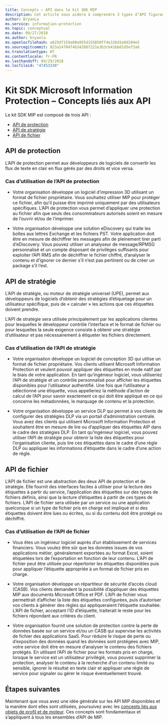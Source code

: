 ```yaml
---
title: Concepts – API dans le kit SDK MIP
description: Cet article vous aidera à comprendre 3 types d’API figurant dans le kit SDK MIP et les liens qu’ils partagent, et il présente des cas d’utilisation pour chacun d’eux.
author: BryanLa
ms.service: information-protection
ms.topic: conceptual
ms.date: 09/27/2018
ms.author: bryanla
ms.openlocfilehash: a625df159a00a955d155850ff4e326d1e0d204e5
ms.sourcegitcommit: 823a14784f4b34288f221e3b3cb41bbd1d5ef3a6
ms.translationtype: HT
ms.contentlocale: fr-FR
ms.lasthandoff: 09/29/2018
ms.locfileid: "47453330"
---
```

# <a name="microsoft-information-protection-sdk---api-concepts"></a>Kit SDK Microsoft Information Protection – Concepts liés aux API

Le kit SDK MIP est composé de trois API :

- [API de protection](#protection-api)
- [API de stratégie](#policy-api)
- [API de fichier](#file-api)

## <a name="protection-api"></a>API de protection

L’API de protection permet aux développeurs de logiciels de convertir les flux de texte en clair en flux gérés par des droits et vice versa.

### <a name="protection-api-use-cases"></a>Cas d’utilisation de l’API de protection

- Votre organisation développe un logiciel d’impression 3D utilisant un format de fichier propriétaire. Vous souhaitez utiliser MIP pour protéger ce fichier, afin qu’il puisse être imprimé uniquement par des utilisateurs spécifiques. L’API de protection vous permet d’appliquer une protection au fichier afin que seuls des consommateurs autorisés soient en mesure de l’ouvrir et/ou de l’imprimer. 

- Votre organisation développe une solution eDiscovery qui traite les boîtes aux lettres Exchange et les fichiers PST. Votre application doit être en mesure de déchiffrer les messages afin de pleinement tirer parti d’eDiscovery. Vous pouvez utiliser un analyseur de message/RPMSG personnalisé et un compte disposant de privilèges suffisants pour exploiter l’API RMS afin de déchiffrer le fichier chiffré, d’analyser le contenu et d’ignorer ce dernier s’il n’est pas pertinent ou de créer un package s’il l’est.

## <a name="policy-api"></a>API de stratégie

L’API de stratégie, ou moteur de stratégie universel (UPE), permet aux développeurs de logiciels d’obtenir des stratégies d’étiquetage pour un utilisateur spécifique, puis de « calculer » les actions que ces étiquettes doivent prendre.

L’API de stratégie sera utilisée principalement par les applications clientes pour lesquelles le développeur contrôle l’interface et le format de fichier ou pour lesquelles la seule exigence consiste à obtenir une stratégie d’utilisateur et pas nécessairement à étiqueter les fichiers directement. 

### <a name="policy-api-use-cases"></a>Cas d’utilisation de l’API de stratégie

- Votre organisation développe un logiciel de conception 3D qui utilise un format de fichier propriétaire. Vos clients utilisent Microsoft Information Protection et veulent pouvoir appliquer des étiquettes en mode natif par le biais de votre application. En tant qu’ingénieur logiciel, vous utiliseriez l’API de stratégie et un contrôle personnalisé pour afficher les étiquettes disponibles pour l’utilisateur authentifié. Une fois que l’utilisateur a sélectionné une étiquette, vous appelleriez la méthode d’action de calcul de l’API pour savoir exactement ce qui doit être appliqué en ce qui concerne les métadonnées, le marquage de contenu et la protection.

- Votre organisation développe un service DLP qui permet à vos clients de configurer des stratégies DLP via un portail d’administration centrale. Vous avez des clients qui utilisent Microsoft Information Protection et souhaitent être en mesure de lire ou d’appliquer des étiquettes AIP dans le cadre des stratégies DLP. En tant qu’ingénieur logiciel, vous pouvez utiliser l’API de stratégie pour obtenir la liste des étiquettes pour l’organisation cliente, puis lire ces étiquettes dans le cadre d’une règle DLP ou appliquer les informations d’étiquette dans le cadre d’une action de règle.

## <a name="file-api"></a>API de fichier

L’API de fichier est une abstraction des deux API de protection et de stratégie. Elle fournit des interfaces faciles à utiliser pour la lecture des étiquettes à partir du service, l’application des étiquettes sur des types de fichiers définis, ainsi que la lecture d’étiquettes à partir de ces types de fichiers. L’API de fichier sera utilisée par un service ou une application quelconque si un type de fichier pris en charge est impliqué et si des étiquettes doivent être lues ou écrites, ou si du contenu doit être protégé ou déchiffré.

### <a name="file-api-use-cases"></a>Cas d’utilisation de l’API de fichier

- Vous êtes un ingénieur logiciel auprès d’un établissement de services financiers. Vous voulez être sûr que les données issues de vos applications métier, généralement exportées au format Excel, soient étiquetées lors de l’exportation en fonction de leur contenu. L’API de fichier peut être utilisée pour répertorier les étiquettes disponibles puis pour appliquer l’étiquette appropriée à un format de fichier pris en charge.

- Votre organisation développe un répartiteur de sécurité d’accès cloud (CASB). Vos clients demandent la possibilité d’appliquer des étiquettes MIP aux documents Microsoft Office et PDF. L’API de fichier vous permettrait d’afficher la liste des étiquettes configurées, puis d’autoriser vos clients à générer des règles qui appliqueraient l’étiquette souhaitée. L’API de fichier, acceptant l’ID d’étiquette, traiterait le reste pour les fichiers répondant aux critères du client.

- Votre organisation fournit une solution de protection contre la perte de données basée sur un service et/ou un CASB qui supervise les activités de fichier des applications SaaS. Pour réduire le risque de perte ou d’exposition des données quand les données sont protégées avec MIP, votre service doit être en mesure d’analyser le contenu des fichiers protégés. En utilisant l’API de fichier pour les formats pris en charge, lorsque le service est un utilisateur privilégié, vous pouvez supprimer la protection, analyser le contenu à la recherche d’un contenu limité ou sensible, ignorer le résultat en texte clair et appliquer une règle de service pour signaler ou gérer le risque éventuellement trouvé.

## <a name="next-steps"></a>Étapes suivantes

Maintenant que vous avez une idée générale sur les API MIP disponibles et la manière dont elles sont utilisées, poursuivez avec les [concepts liés aux objets de profil et de moteur](concept-profile-engine-cpp.md). Ces concepts sont fondamentaux et s’appliquent à tous les ensembles d’API de MIP.